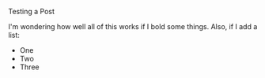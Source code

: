 Testing a Post

I'm wondering how well all of this works if I bold some things. Also, if I add a list:

- One
- Two
- Three
